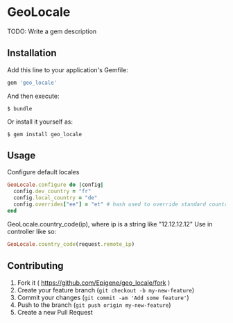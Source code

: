 # GeoLocale

TODO: Write a gem description

## Installation

Add this line to your application's Gemfile:

```ruby
gem 'geo_locale'
```

And then execute:

    $ bundle

Or install it yourself as:

    $ gem install geo_locale

## Usage
Configure default locales
```ruby
GeoLocale.configure do |config|
  config.dev_country = "fr"
  config.local_country = "de"
  config.overrides["ee"] = "et" # hash used to override standard country codes
end
```
GeoLocale.country_code(ip), where ip is a string like "12.12.12.12"
Use in controller like so:
```ruby
GeoLocale.country_code(request.remote_ip)
```

## Contributing

1. Fork it ( https://github.com/Epigene/geo_locale/fork )
2. Create your feature branch (`git checkout -b my-new-feature`)
3. Commit your changes (`git commit -am 'Add some feature'`)
4. Push to the branch (`git push origin my-new-feature`)
5. Create a new Pull Request
